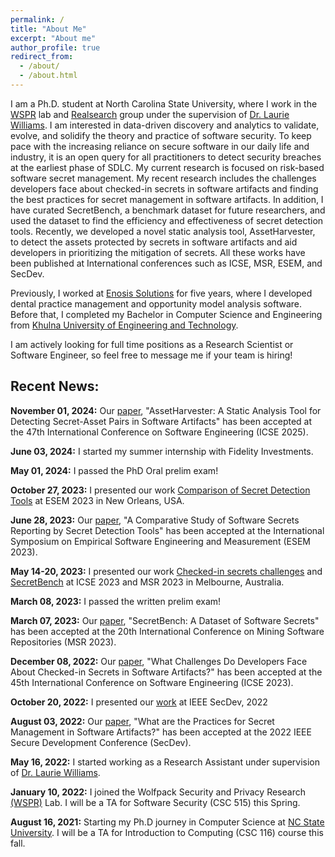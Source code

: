 ```yaml
---
permalink: /
title: "About Me"
excerpt: "About me"
author_profile: true
redirect_from: 
  - /about/
  - /about.html
---
```



I am a Ph.D. student at North Carolina State University, where I work in the [WSPR](https://wspr.csc.ncsu.edu/) lab and [Realsearch](https://realsearchgroup.github.io/) group under the supervision of [Dr. Laurie Williams](https://www.csc.ncsu.edu/people/lawilli3). I am interested in data-driven discovery and analytics to validate, evolve, and solidify the theory and practice of software security. To keep pace with the increasing reliance on secure software in our daily life and industry, it is an open query for all practitioners to detect security breaches at the earliest phase of SDLC. My current research is focused on risk-based software secret management. My recent research includes the challenges developers face about checked-in secrets in software artifacts and finding the best practices for secret management in software artifacts. In addition, I have curated SecretBench, a benchmark dataset for future researchers, and used the dataset to find the efficiency and effectiveness of secret detection tools. Recently, we developed a novel static analysis tool, AssetHarvester, to detect the assets protected by secrets in software artifacts and aid developers in prioritizing the mitigation of secrets. All these works have been published at International conferences such as ICSE, MSR, ESEM, and SecDev.

Previously, I worked at [Enosis Solutions](https://www.enosisbd.com/) for five years, where I developed dental practice management and opportunity model analysis software. Before that, I completed my Bachelor in Computer Science and Engineering from [Khulna University of Engineering and Technology](https://www.kuet.ac.bd/).

I am actively looking for full time positions as a Research Scientist or Software Engineer, so feel free to message me if your team is hiring!

## Recent News:

**November 01, 2024:** Our [paper](https://arxiv.org/abs/2403.19072), "AssetHarvester: A Static Analysis Tool for Detecting Secret-Asset Pairs in Software Artifacts" has been accepted at the 47th International Conference on Software Engineering (ICSE 2025). 

**June 03, 2024:** I started my summer internship with Fidelity Investments. 

**May 01, 2024:** I passed the PhD Oral prelim exam!

**October 27, 2023:** I presented our work [Comparison of Secret Detection Tools](https://arxiv.org/pdf/2307.00714.pdf) at ESEM 2023 in New Orleans, USA. 

**June 28, 2023:** Our [paper](https://arxiv.org/pdf/2307.00714.pdf), "A Comparative Study of Software Secrets Reporting by Secret Detection Tools" has been accepted at the International Symposium on Empirical Software Engineering and Measurement (ESEM 2023).

**May 14-20, 2023:** I presented our work [Checked-in secrets challenges](https://dl.acm.org/doi/abs/10.1109/ICSE48619.2023.00141) and [SecretBench](https://ieeexplore.ieee.org/document/10174157) at ICSE 2023 and MSR 2023 in Melbourne, Australia. 

**March 08, 2023:** I passed the written prelim exam!

**March 07, 2023:** Our [paper](https://ieeexplore.ieee.org/document/10174157), "SecretBench: A Dataset of Software Secrets" has been accepted at the 20th International Conference on Mining Software Repositories (MSR 2023).

**December 08, 2022:** Our [paper](https://dl.acm.org/doi/abs/10.1109/ICSE48619.2023.00141), "What Challenges Do Developers Face About Checked-in Secrets in Software Artifacts?" has been accepted at the 45th International Conference on Software Engineering (ICSE 2023).

**October 20, 2022:** I presented our [work](https://ieeexplore.ieee.org/abstract/document/9973029) at IEEE SecDev, 2022 

**August 03, 2022:** Our [paper](https://ieeexplore.ieee.org/abstract/document/9973029), "What are the Practices for Secret Management in Software Artifacts?" has been accepted at the 2022 IEEE Secure Development Conference (SecDev).

**May 16, 2022:** I started working as a Research Assistant under supervision of [Dr. Laurie Williams](https://www.csc.ncsu.edu/people/lawilli3).

**January 10, 2022:** I joined the Wolfpack Security and Privacy Research [(WSPR)](https://wspr.csc.ncsu.edu/people.html) Lab. I will be a TA for Software Security (CSC 515) this Spring.

**August 16, 2021:** Starting my Ph.D journey in Computer Science at [NC State University](https://www.csc.ncsu.edu). I will be a TA for Introduction to Computing (CSC 116) course this fall.

